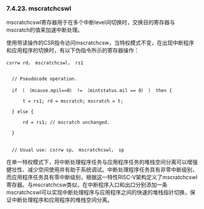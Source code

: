 ### **7.4.23. mscratchcswl**

mscratchcswl寄存器用于在多个中断level间切换时，交换目的寄存器与mscratch的值来加速中断处理。

使用带读操作的CSR指令访问mscratchcsw，当特权模式不变，在出现中断程序和应用程序的切换时，有以下伪指令所示的寄存器操作：

```
csrrw rd， mscratchcswl， rs1


  // Pseudocode operation.

  if （ （mcause.mpil==0） != （mintstatus.mil == 0） ） then {

​      t = rs1; rd = mscratch; mscratch = t;

  } else {

​      rd = rs1; // mscratch unchanged.

  }

 
  // Usual use: csrrw sp， mscratchcswl， sp
```



在单一特权模式下，将中断处理程序任务与应用程序任务的堆栈空间分离可以增强健壮性、减少空间使用并有助于系统调试。中断处理程序任务具有非零中断级别，而应用程序任务具有零中断级别，根据这一特性RISC-V架构定义了mscratchcswl寄存器。与mscratchcsw类似，在中断程序入口和出口分别添加一条mscratchcswl可以实现中断处理程序与应用程序之间的快速的堆栈指针切换，保证中断处理程序和应用程序的堆栈空间分离。

